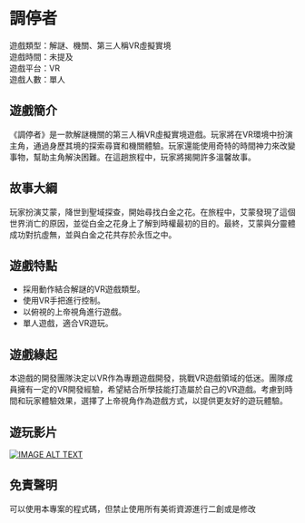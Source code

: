 # 調停者

遊戲類型：解謎、機關、第三人稱VR虛擬實境  
遊戲時間：未提及  
遊戲平台：VR  
遊戲人數：單人

## 遊戲簡介

《調停者》是一款解謎機關的第三人稱VR虛擬實境遊戲。玩家將在VR環境中扮演主角，通過身歷其境的探索尋寶和機關體驗。玩家還能使用奇特的時間神力來改變事物，幫助主角解決困難。在這趟旅程中，玩家將揭開許多溫馨故事。

## 故事大綱

玩家扮演艾蒙，降世到聖域探查，開始尋找白金之花。在旅程中，艾蒙發現了這個世界消亡的原因，並從白金之花身上了解到時權最初的目的。最終，艾蒙與分靈體成功對抗虛無，並與白金之花共存於永恆之中。

## 遊戲特點

- 採用動作結合解謎的VR遊戲類型。
- 使用VR手把進行控制。
- 以俯視的上帝視角進行遊戲。
- 單人遊戲，適合VR遊玩。

## 遊戲緣起

本遊戲的開發團隊決定以VR作為專題遊戲開發，挑戰VR遊戲領域的低迷。團隊成員擁有一定的VR開發經驗，希望結合所學技能打造屬於自己的VR遊戲。考慮到時間和玩家體驗效果，選擇了上帝視角作為遊戲方式，以提供更友好的遊玩體驗。

## 遊玩影片

[![IMAGE ALT TEXT](http://img.youtube.com/vi/6Jq17VpJY7o/0.jpg)](https://www.youtube.com/watch?v=6Jq17VpJY7o "Unity Snake Game")

## 免責聲明

可以使用本專案的程式碼，但禁止使用所有美術資源進行二創或是修改

